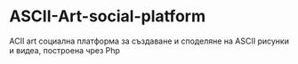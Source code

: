 # ASCII-Art-social-platform
ACII art социална платформа за създаване и споделяне на ASCII рисунки и видеа, построена чрез Php

